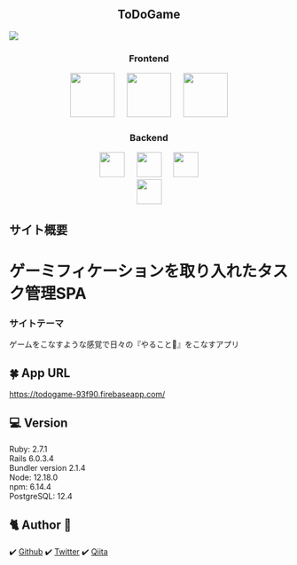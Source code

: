 <h2 align="center">ToDoGame</h2>
<img src="https://user-images.githubusercontent.com/60289223/97246820-9e238180-1841-11eb-8e26-bccc4dece8c3.png">
<h3 align="center">Frontend</h3>
<p align="center">
  <a href="https://jp.vuejs.org/index.html"><img src="https://user-images.githubusercontent.com/39142850/71645835-a98d4580-2d21-11ea-9693-348d12101bb4.png" width="80px;" /></a>
  <a>　</a>
  <a href="https://ja.nuxtjs.org/guide/"><img src="https://user-images.githubusercontent.com/59280290/80292478-f645d200-8791-11ea-9a0b-57ec5a7ec487.png" height="80px;" /></a>
<a>　</a>
    <a href="https://firebase.google.com/"><img src="https://user-images.githubusercontent.com/59280290/80302028-90356b00-87e2-11ea-854c-c234307f3299.png" height="80px;" /></a></p>
<h3 align="center">Backend</h3>
<p align="center">
<a href="https://www.heroku.com/"><img src="https://user-images.githubusercontent.com/60289223/97792052-7f940080-1c1c-11eb-95df-7b8b7d098b8b.png" height="45px;" /></a>
<a>　</a>
  <a href="https://rubyonrails.org/"><img src="https://user-images.githubusercontent.com/59280290/80292396-7a4b8a00-8791-11ea-8d8a-effea8a1f485.png" height="45px;" /></a>
  <a>　</a>
  <a href="https://www.postgresql.org/"><img src="https://user-images.githubusercontent.com/60289223/97791964-7fdfcc00-1c1b-11eb-86e0-251b4a60e835.jpeg" height="45px;" /></a>
  <br>
  <a href="https://www.docker.com/"><img src="https://user-images.githubusercontent.com/60289223/95645928-7ffa1980-0afe-11eb-8207-618424900c10.png" height="45px;" /></a>

## サイト概要
<h1>ゲーミフィケーションを取り入れたタスク管理SPA</h1>

### サイトテーマ
<p>ゲームをこなすような感覚で日々の『やること📝』をこなすアプリ<p>

##  🍀 App URL
https://todogame-93f90.firebaseapp.com/

##  💻 Version
Ruby: 2.7.1
<br>
Rails 6.0.3.4
<br>
Bundler version 2.1.4
<br>
Node: 12.18.0
<br>
npm: 6.14.4
<br>
PostgreSQL: 12.4

##  🐈  Author 🐾
✔️ <a href="https://github.com/raamenzurururu">Github</a>
✔️ <a href="https://twitter.com/raamenzurururu">Twitter</a>
✔️ <a href="https://qiita.com/raamenzurururu">Qiita</a>





